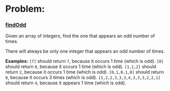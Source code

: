 # Problem: 

### [findOdd](https://www.codewars.com/kata/54da5a58ea159efa38000836/javascript)

Given an array of integers, find the one that appears an odd number of times.

There will always be only one integer that appears an odd number of times.

**Examples:**
`[7]` should return `7`, because it occurs 1 time (which is odd).
`[0]` should return `0`, because it occurs 1 time (which is odd).
`[1,1,2]` should return `2`, because it occurs 1 time (which is odd).
`[0,1,0,1,0]` should return `0`, because it occurs 3 times (which is odd).
`[1,2,2,3,3,3,4,3,3,3,2,2,1]` should return `4`, because it appears 1 time (which is odd).